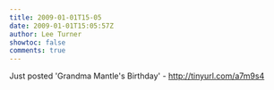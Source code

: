 ```yaml
---
title: 2009-01-01T15-05
date: 2009-01-01T15:05:57Z
author: Lee Turner
showtoc: false
comments: true
---
```


Just posted 'Grandma Mantle's Birthday' - http://tinyurl.com/a7m9s4

